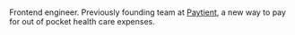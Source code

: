### 

Frontend engineer. Previously founding team at [Paytient](https://github.com/paytient), a new way to pay for out of pocket health care expenses.
